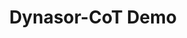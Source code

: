 ---
title: "Dynasor-CoT Demo"
layout: "redirect"
redirectURL: "https://github.com/hao-ai-lab/hao-ai-lab.github.io"  # Replace with your actual URL
---